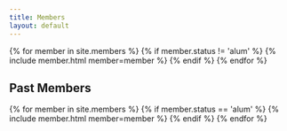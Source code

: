 ```yaml
---
title: Members
layout: default
---
```


<div class="grid-wrapper">
{% for member in site.members %}
    {% if member.status != 'alum' %}
        {% include member.html member=member %}
    {% endif %}
{% endfor %}
</div>


## Past Members

<div class="grid-wrapper">
{% for member in site.members %}
    {% if member.status == 'alum' %}
        {% include member.html member=member %}
    {% endif %}
{% endfor %}
</div>
